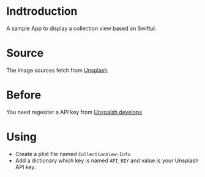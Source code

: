 # Indtroduction

A sample App to display a collection view based on SwiftuI.

# Source

The image sources fetch from [Unsplash](https://unsplash.com)

# Before 

You need regesiter a API key from [Unspalsh develops](https://unsplash.com/developers)

# Using

- Create a plist file named `CollectionView-Info`
- Add a dictionary which key is named `API_KEY` and value is your Unsplash API key.
